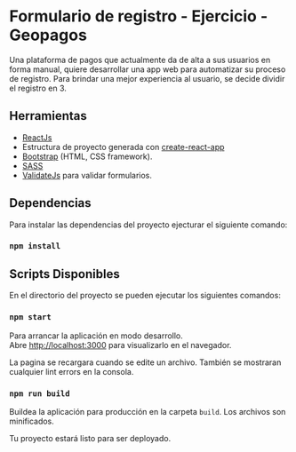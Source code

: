 # Formulario de registro - Ejercicio - Geopagos

Una plataforma de pagos que actualmente da de alta a sus usuarios en forma manual, quiere desarrollar una app web para automatizar su proceso de registro. Para brindar una mejor experiencia al usuario, se decide dividir el registro en 3.

## Herramientas

 - [ReactJs](https://reactjs.org/)
 - Estructura de proyecto generada con [create-react-app](https://github.com/facebook/create-react-app)
 - [Bootstrap](https://getbootstrap.com/) (HTML, CSS framework).
 - [SASS](https://sass-lang.com/)
- [ValidateJs](https://validatejs.org/) para validar formularios.

## Dependencias
Para instalar las dependencias del proyecto ejecturar el siguiente comando:

### `npm install`

## Scripts Disponibles

En el directorio del proyecto se pueden ejecutar los siguientes comandos:

### `npm start`

Para arrancar la aplicación en modo desarrollo.<br>
Abre [http://localhost:3000](http://localhost:3000) para visualizarlo en el navegador.

La pagina se recargara cuando se edite un archivo.
También se mostraran cualquier lint errors en la consola.

### `npm run build`

Buildea la aplicación para producción en la carpeta `build`.
Los archivos son minificados.

Tu proyecto estará listo para ser deployado.
